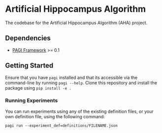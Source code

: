 # Artificial Hippocampus Algorithm
The codebase for the Artificial Hippocampus Algorithm (AHA) project.

## Dependencies
- [PAGI Framework](https://github.com/ProjectAGI/pagi) >= 0.1

## Getting Started
Ensure that you have `pagi` installed and that its accessible via the command-line by running `pagi --help`. Clone this
repository and install the package using `pip install -e .`

### Running Experiments
You can run experiments using any of the existing definition files, or your own definition file, using the following command:

`pagi run --experiment_def=definitions/FILENAME.json`
